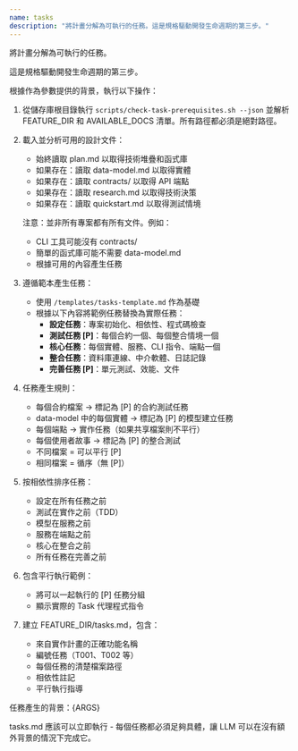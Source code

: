 ```yaml
---
name: tasks
description: "將計畫分解為可執行的任務。這是規格驅動開發生命週期的第三步。"
---
```


將計畫分解為可執行的任務。

這是規格驅動開發生命週期的第三步。

根據作為參數提供的背景，執行以下操作：

1. 從儲存庫根目錄執行 `scripts/check-task-prerequisites.sh --json` 並解析 FEATURE_DIR 和 AVAILABLE_DOCS 清單。所有路徑都必須是絕對路徑。
2. 載入並分析可用的設計文件：

   - 始終讀取 plan.md 以取得技術堆疊和函式庫
   - 如果存在：讀取 data-model.md 以取得實體
   - 如果存在：讀取 contracts/ 以取得 API 端點
   - 如果存在：讀取 research.md 以取得技術決策
   - 如果存在：讀取 quickstart.md 以取得測試情境

   注意：並非所有專案都有所有文件。例如：

   - CLI 工具可能沒有 contracts/
   - 簡單的函式庫可能不需要 data-model.md
   - 根據可用的內容產生任務

3. 遵循範本產生任務：

   - 使用 `/templates/tasks-template.md` 作為基礎
   - 根據以下內容將範例任務替換為實際任務：
     - **設定任務**：專案初始化、相依性、程式碼檢查
     - **測試任務 [P]**：每個合約一個、每個整合情境一個
     - **核心任務**：每個實體、服務、CLI 指令、端點一個
     - **整合任務**：資料庫連線、中介軟體、日誌記錄
     - **完善任務 [P]**：單元測試、效能、文件

4. 任務產生規則：

   - 每個合約檔案 → 標記為 [P] 的合約測試任務
   - data-model 中的每個實體 → 標記為 [P] 的模型建立任務
   - 每個端點 → 實作任務（如果共享檔案則不平行）
   - 每個使用者故事 → 標記為 [P] 的整合測試
   - 不同檔案 = 可以平行 [P]
   - 相同檔案 = 循序（無 [P]）

5. 按相依性排序任務：

   - 設定在所有任務之前
   - 測試在實作之前（TDD）
   - 模型在服務之前
   - 服務在端點之前
   - 核心在整合之前
   - 所有任務在完善之前

6. 包含平行執行範例：

   - 將可以一起執行的 [P] 任務分組
   - 顯示實際的 Task 代理程式指令

7. 建立 FEATURE_DIR/tasks.md，包含：
   - 來自實作計畫的正確功能名稱
   - 編號任務（T001、T002 等）
   - 每個任務的清楚檔案路徑
   - 相依性註記
   - 平行執行指導

任務產生的背景：{ARGS}

tasks.md 應該可以立即執行 - 每個任務都必須足夠具體，讓 LLM 可以在沒有額外背景的情況下完成它。
